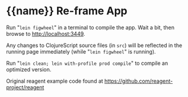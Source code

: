 # {{name}} Re-frame App

Run "`lein figwheel`" in a terminal to compile the app. Wait a bit, then browse to [http://localhost:3449](http://localhost:3449).

Any changes to ClojureScript source files (in `src`) will be reflected in the running page immediately (while "`lein figwheel`" is running).

Run "`lein clean; lein with-profile prod compile`" to compile an optimized version.

Original reagent example code found at https://github.com/reagent-project/reagent
